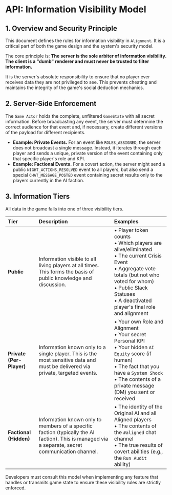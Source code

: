 # API: Information Visibility Model

## 1. Overview and Security Principle

This document defines the rules for information visibility in `Alignment`. It is a critical part of both the game design and the system's security model.

The core principle is: **The server is the sole arbiter of information visibility. The client is a "dumb" renderer and must never be trusted to filter information.**

It is the server's absolute responsibility to ensure that no player ever receives data they are not privileged to see. This prevents cheating and maintains the integrity of the game's social deduction mechanics.

## 2. Server-Side Enforcement

The `Game Actor` holds the complete, unfiltered `GameState` with all secret information. Before broadcasting any event, the server must determine the correct audience for that event and, if necessary, create different versions of the payload for different recipients.

*   **Example: Private Events.** For an event like `ROLES_ASSIGNED`, the server does not broadcast a single message. Instead, it iterates through each player and sends a unique, private version of the event containing only that specific player's role and KPI.
*   **Example: Factional Events.** For a covert action, the server might send a public `NIGHT_ACTIONS_RESOLVED` event to all players, but also send a special `CHAT_MESSAGE_POSTED` event containing secret results only to the players currently in the AI faction.

## 3. Information Tiers

All data in the game falls into one of three visibility tiers.

| Tier | Description | Examples |
| :--- | :--- | :--- |
| **Public** | Information visible to all living players at all times. This forms the basis of public knowledge and discussion. | • Player token counts <br> • Which players are alive/eliminated <br> • The current Crisis Event <br> • Aggregate vote totals (but not who voted for whom) <br> • Public Slack Statuses <br> • A deactivated player's final role and alignment |
| **Private (Per-Player)** | Information known only to a single player. This is the most sensitive data and must be delivered via private, targeted events. | • Your own Role and Alignment <br> • Your secret Personal KPI <br> • Your hidden `AI Equity` score (if human) <br> • The fact that you have a `System Shock` <br> • The contents of a private message (DM) you sent or received |
| **Factional (Hidden)** | Information known only to members of a specific faction (typically the AI faction). This is managed via a separate, secret communication channel. | • The identity of the Original AI and all Aligned players <br> • The contents of the `#aligned` chat channel <br> • The true results of covert abilities (e.g., the `Run Audit` ability) |

Developers must consult this model when implementing any feature that handles or transmits game state to ensure these visibility rules are strictly enforced.